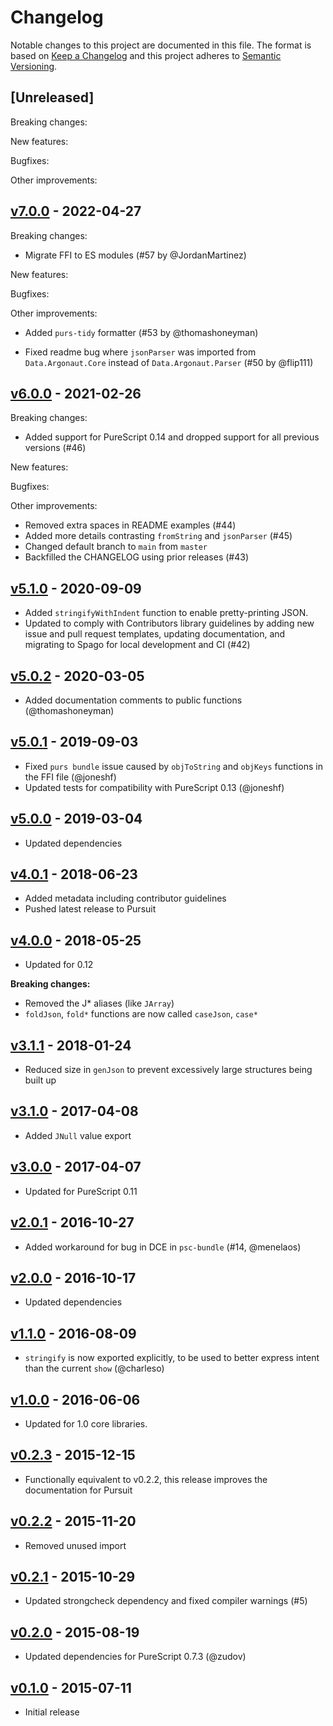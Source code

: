 # Changelog

Notable changes to this project are documented in this file. The format is based on [Keep a Changelog](https://keepachangelog.com/en/1.0.0/) and this project adheres to [Semantic Versioning](https://semver.org/spec/v2.0.0.html).

## [Unreleased]

Breaking changes:

New features:

Bugfixes:

Other improvements:

## [v7.0.0](https://github.com/purescript-contrib/purescript-argonaut-core/releases/tag/v7.0.0) - 2022-04-27

Breaking changes:
- Migrate FFI to ES modules (#57 by @JordanMartinez)

New features:

Bugfixes:

Other improvements:
- Added `purs-tidy` formatter (#53 by @thomashoneyman)
* Fixed readme bug where `jsonParser` was imported from `Data.Argonaut.Core` instead of `Data.Argonaut.Parser` (#50 by @flip111)

## [v6.0.0](https://github.com/purescript-contrib/purescript-argonaut-core/releases/tag/v6.0.0) - 2021-02-26

Breaking changes:
- Added support for PureScript 0.14 and dropped support for all previous versions (#46)

New features:

Bugfixes:

Other improvements:
- Removed extra spaces in README examples (#44)
- Added more details contrasting `fromString` and `jsonParser` (#45)
- Changed default branch to `main` from `master`
- Backfilled the CHANGELOG using prior releases (#43)

## [v5.1.0](https://github.com/purescript-contrib/purescript-argonaut-core/releases/tag/v5.1.0) - 2020-09-09

- Added `stringifyWithIndent` function to enable pretty-printing JSON.
- Updated to comply with Contributors library guidelines by adding new issue and pull request templates, updating documentation, and migrating to Spago for local development and CI (#42)

## [v5.0.2](https://github.com/purescript-contrib/purescript-argonaut-core/releases/tag/v5.0.2) - 2020-03-05

- Added documentation comments to public functions (@thomashoneyman)

## [v5.0.1](https://github.com/purescript-contrib/purescript-argonaut-core/releases/tag/v5.0.1) - 2019-09-03

- Fixed `purs bundle` issue caused by `objToString` and `objKeys` functions in the FFI file (@joneshf)
- Updated tests for compatibility with PureScript 0.13 (@joneshf)

## [v5.0.0](https://github.com/purescript-contrib/purescript-argonaut-core/releases/tag/v5.0.0) - 2019-03-04

- Updated dependencies

## [v4.0.1](https://github.com/purescript-contrib/purescript-argonaut-core/releases/tag/v4.0.1) - 2018-06-23

- Added metadata including contributor guidelines
- Pushed latest release to Pursuit

## [v4.0.0](https://github.com/purescript-contrib/purescript-argonaut-core/releases/tag/v4.0.0) - 2018-05-25

- Updated for 0.12

**Breaking changes:**
- Removed the J\* aliases (like `JArray`)
- `foldJson`, `fold*` functions are now called `caseJson`, `case*`

## [v3.1.1](https://github.com/purescript-contrib/purescript-argonaut-core/releases/tag/v3.1.1) - 2018-01-24

- Reduced size in `genJson` to prevent excessively large structures being built up

## [v3.1.0](https://github.com/purescript-contrib/purescript-argonaut-core/releases/tag/v3.1.0) - 2017-04-08

- Added `JNull` value export

## [v3.0.0](https://github.com/purescript-contrib/purescript-argonaut-core/releases/tag/v3.0.0) - 2017-04-07

- Updated for PureScript 0.11

## [v2.0.1](https://github.com/purescript-contrib/purescript-argonaut-core/releases/tag/v2.0.1) - 2016-10-27

- Added workaround for bug in DCE in `psc-bundle` (#14, @menelaos)

## [v2.0.0](https://github.com/purescript-contrib/purescript-argonaut-core/releases/tag/v2.0.0) - 2016-10-17

- Updated dependencies

## [v1.1.0](https://github.com/purescript-contrib/purescript-argonaut-core/releases/tag/v1.1.0) - 2016-08-09

- `stringify` is now exported explicitly, to be used to better express intent than the current `show` (@charleso)

## [v1.0.0](https://github.com/purescript-contrib/purescript-argonaut-core/releases/tag/v1.0.0) - 2016-06-06

- Updated for 1.0 core libraries.

## [v0.2.3](https://github.com/purescript-contrib/purescript-argonaut-core/releases/tag/v0.2.3) - 2015-12-15

- Functionally equivalent to v0.2.2, this release improves the documentation for Pursuit

## [v0.2.2](https://github.com/purescript-contrib/purescript-argonaut-core/releases/tag/v0.2.2) - 2015-11-20

- Removed unused import

## [v0.2.1](https://github.com/purescript-contrib/purescript-argonaut-core/releases/tag/v0.2.1) - 2015-10-29

- Updated strongcheck dependency and fixed compiler warnings (#5)
## [v0.2.0](https://github.com/purescript-contrib/purescript-argonaut-core/releases/tag/v0.2.0) - 2015-08-19

- Updated dependencies for PureScript 0.7.3 (@zudov)

## [v0.1.0](https://github.com/purescript-contrib/purescript-argonaut-core/releases/tag/v0.1.0) - 2015-07-11

- Initial release
